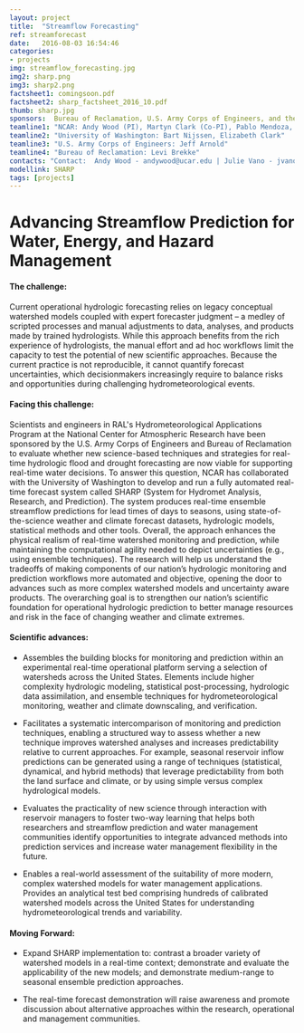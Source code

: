 ```yaml
---
layout: project
title:  "Streamflow Forecasting"
ref: streamforecast
date:   2016-08-03 16:54:46
categories:
- projects
img: streamflow_forecasting.jpg
img2: sharp.png
img3: sharp2.png
factsheet1: comingsoon.pdf
factsheet2: sharp_factsheet_2016_10.pdf
thumb: sharp.jpg
sponsors:  Bureau of Reclamation, U.S. Army Corps of Engineers, and the National Oceanic and Atmospheric Administration
teamline1: "NCAR: Andy Wood (PI), Martyn Clark (Co-PI), Pablo Mendoza, Andy Newman, Ethan Gutmann"
teamline2: "University of Washington: Bart Nijssen, Elizabeth Clark"
teamline3: "U.S. Army Corps of Engineers: Jeff Arnold"
teamline4: "Bureau of Reclamation: Levi Brekke" 
contacts: "Contact:  Andy Wood - andywood@ucar.edu | Julie Vano - jvano@ucar.edu"
modellink: SHARP
tags: [projects]
---
```


# Advancing Streamflow Prediction for Water, Energy, and Hazard Management

#### **The challenge:** 

Current operational hydrologic forecasting relies on legacy conceptual watershed models coupled with expert forecaster judgment – a medley of scripted processes and manual adjustments to data, analyses, and products made by trained hydrologists. While this approach benefits from the rich experience of hydrologists, the manual effort and ad hoc workflows limit the capacity to test the potential of new scientific approaches.  Because the current practice is not reproducible, it cannot quantify forecast uncertainties, which decisionmakers increasingly require to balance risks and opportunities during challenging hydrometeorological events.

#### **Facing this challenge:**

Scientists and engineers in RAL's Hydrometeorological Applications Program at the National Center for Atmospheric Research have been sponsored by the U.S. Army Corps of Engineers and Bureau of Reclamation to evaluate whether new science-based techniques and strategies for real-time hydrologic flood and drought forecasting are now viable for supporting real-time water decisions.  To answer this question, NCAR has collaborated with the University of Washington to develop and run a fully automated real-time forecast system called SHARP (System for Hydromet Analysis, Research, and Prediction).  The system produces real-time ensemble streamflow predictions for lead times of days to seasons, using state-of-the-science weather and climate forecast datasets, hydrologic models, statistical methods and other tools.  Overall, the approach enhances the physical realism of real-time watershed monitoring and prediction, while maintaining the computational agility needed to depict uncertainties (e.g., using ensemble techniques).  The research will help us understand the tradeoffs of making components of our nation’s hydrologic monitoring and prediction workflows more automated and objective, opening the door to advances such as more complex watershed models and uncertainty aware products.  The overarching goal is to strengthen our nation’s scientific foundation for operational hydrologic prediction to better manage resources and risk in the face of changing weather and climate extremes.

#### **Scientific advances:**

*   Assembles the building blocks for monitoring and prediction within an experimental real-time operational platform serving a selection of watersheds across the United States.  Elements include higher complexity hydrologic modeling, statistical post-processing, hydrologic data assimilation, and ensemble techniques for hydrometeorological monitoring, weather and climate downscaling, and verification.

*   Facilitates a systematic intercomparison of monitoring and prediction techniques, enabling a structured way to assess whether a new technique improves watershed analyses and increases predictability relative to current approaches. For example, seasonal reservoir inflow predictions can be generated using a range of techniques (statistical, dynamical, and hybrid methods) that leverage predictability from both the land surface and climate, or by using simple versus complex hydrological models.

*   Evaluates the practicality of new science through interaction with reservoir managers to foster two-way learning that helps both researchers and streamflow prediction and water management communities identify opportunities to integrate advanced methods into prediction services and increase water management flexibility in the future.

*   Enables a real-world assessment of the suitability of more modern, complex watershed models for water management applications. Provides an analytical test bed comprising hundreds of calibrated watershed models across the United States for understanding hydrometeorological trends and variability.

#### **Moving Forward:** 

*   Expand SHARP implementation to: contrast a broader variety of watershed models in a real-time context; demonstrate and evaluate the applicability of the new models; and demonstrate medium-range to seasonal ensemble prediction approaches. 

*   The real-time forecast demonstration will raise awareness and promote discussion about alternative approaches within the research, operational and management communities.

